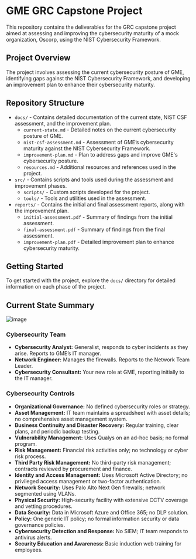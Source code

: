 # GME GRC Capstone Project

This repository contains the deliverables for the GRC capstone project aimed at assessing and improving the cybersecurity maturity of a mock organization, Oscorp, using the NIST Cybersecurity Framework.

## Project Overview

The project involves assessing the current cybersecurity posture of GME, identifying gaps against the NIST Cybersecurity Framework, and developing an improvement plan to enhance their cybersecurity maturity.

## Repository Structure

- `docs/` - Contains detailed documentation of the current state, NIST CSF assessment, and the improvement plan.
  - `current-state.md` - Detailed notes on the current cybersecurity posture of GME.
  - `nist-csf-assessment.md` - Assessment of GME’s cybersecurity maturity against the NIST Cybersecurity Framework.
  - `improvement-plan.md` - Plan to address gaps and improve GME's cybersecurity posture.
  - `resources.md` - Additional resources and references used in the project.
- `src/` - Contains scripts and tools used during the assessment and improvement phases.
  - `scripts/` - Custom scripts developed for the project.
  - `tools/` - Tools and utilities used in the assessment.
- `reports/` - Contains the initial and final assessment reports, along with the improvement plan.
  - `initial-assessment.pdf` - Summary of findings from the initial assessment.
  - `final-assessment.pdf` - Summary of findings from the final assessment.
  - `improvement-plan.pdf` - Detailed improvement plan to enhance cybersecurity maturity.

## Getting Started

To get started with the project, explore the `docs/` directory for detailed information on each phase of the project.

## Current State Summary
![image](https://github.com/Algoroy27/GRC/assets/137920855/d4acaca0-bed0-41d0-8f73-0daf59890b70)

### Cybersecurity Team
- **Cybersecurity Analyst:** Generalist, responds to cyber incidents as they arise. Reports to GME’s IT manager.
- **Network Engineer:** Manages the firewalls. Reports to the Network Team Leader.
- **Cybersecurity Consultant:** Your new role at GME, reporting initially to the IT manager.

### Cybersecurity Controls
- **Organizational Governance:** No defined cybersecurity roles or strategy.
- **Asset Management:** IT team maintains a spreadsheet with asset details; no comprehensive asset management system.
- **Business Continuity and Disaster Recovery:** Regular training, clear plans, and periodic backup testing.
- **Vulnerability Management:** Uses Qualys on an ad-hoc basis; no formal program.
- **Risk Management:** Financial risk activities only; no technology or cyber risk process.
- **Third Party Risk Management:** No third-party risk management; contracts reviewed by procurement and finance.
- **Identity and Access Management:** Uses Microsoft Active Directory; no privileged access management or two-factor authentication.
- **Network Security:** Uses Palo Alto Next Gen firewalls; network segmented using VLANs.
- **Physical Security:** High-security facility with extensive CCTV coverage and vetting procedures.
- **Data Security:** Data in Microsoft Azure and Office 365; no DLP solution.
- **Policy:** One generic IT policy; no formal information security or data governance policies.
- **Cybersecurity Detection and Response:** No SIEM; IT team responds to antivirus alerts.
- **Security Education and Awareness:** Basic induction web training for employees.
